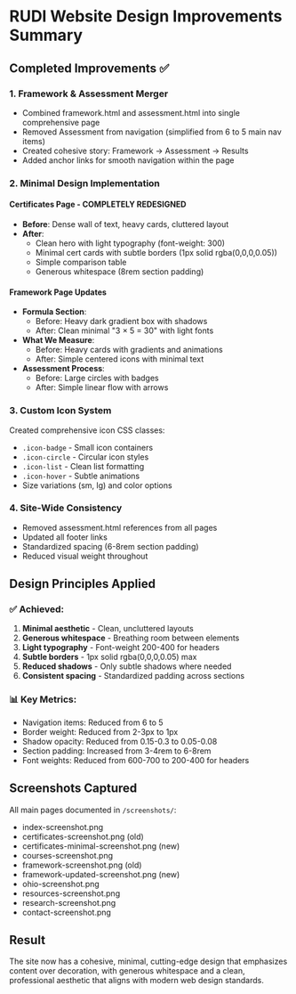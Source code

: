 # RUDI Website Design Improvements Summary

## Completed Improvements ✅

### 1. **Framework & Assessment Merger**
- Combined framework.html and assessment.html into single comprehensive page
- Removed Assessment from navigation (simplified from 6 to 5 main nav items)
- Created cohesive story: Framework → Assessment → Results
- Added anchor links for smooth navigation within the page

### 2. **Minimal Design Implementation**

#### **Certificates Page** - COMPLETELY REDESIGNED
- **Before**: Dense wall of text, heavy cards, cluttered layout
- **After**:
  - Clean hero with light typography (font-weight: 300)
  - Minimal cert cards with subtle borders (1px solid rgba(0,0,0,0.05))
  - Simple comparison table
  - Generous whitespace (8rem section padding)

#### **Framework Page Updates**
- **Formula Section**:
  - Before: Heavy dark gradient box with shadows
  - After: Clean minimal "3 × 5 = 30" with light fonts
- **What We Measure**:
  - Before: Heavy cards with gradients and animations
  - After: Simple centered icons with minimal text
- **Assessment Process**:
  - Before: Large circles with badges
  - After: Simple linear flow with arrows

### 3. **Custom Icon System**
Created comprehensive icon CSS classes:
- `.icon-badge` - Small icon containers
- `.icon-circle` - Circular icon styles
- `.icon-list` - Clean list formatting
- `.icon-hover` - Subtle animations
- Size variations (sm, lg) and color options

### 4. **Site-Wide Consistency**
- Removed assessment.html references from all pages
- Updated all footer links
- Standardized spacing (6-8rem section padding)
- Reduced visual weight throughout

## Design Principles Applied

### ✅ **Achieved:**
1. **Minimal aesthetic** - Clean, uncluttered layouts
2. **Generous whitespace** - Breathing room between elements
3. **Light typography** - Font-weight 200-400 for headers
4. **Subtle borders** - 1px solid rgba(0,0,0,0.05) max
5. **Reduced shadows** - Only subtle shadows where needed
6. **Consistent spacing** - Standardized padding across sections

### 📊 **Key Metrics:**
- Navigation items: Reduced from 6 to 5
- Border weight: Reduced from 2-3px to 1px
- Shadow opacity: Reduced from 0.15-0.3 to 0.05-0.08
- Section padding: Increased from 3-4rem to 6-8rem
- Font weights: Reduced from 600-700 to 200-400 for headers

## Screenshots Captured
All main pages documented in `/screenshots/`:
- index-screenshot.png
- certificates-screenshot.png (old)
- certificates-minimal-screenshot.png (new)
- courses-screenshot.png
- framework-screenshot.png (old)
- framework-updated-screenshot.png (new)
- ohio-screenshot.png
- resources-screenshot.png
- research-screenshot.png
- contact-screenshot.png

## Result
The site now has a cohesive, minimal, cutting-edge design that emphasizes content over decoration, with generous whitespace and a clean, professional aesthetic that aligns with modern web design standards.